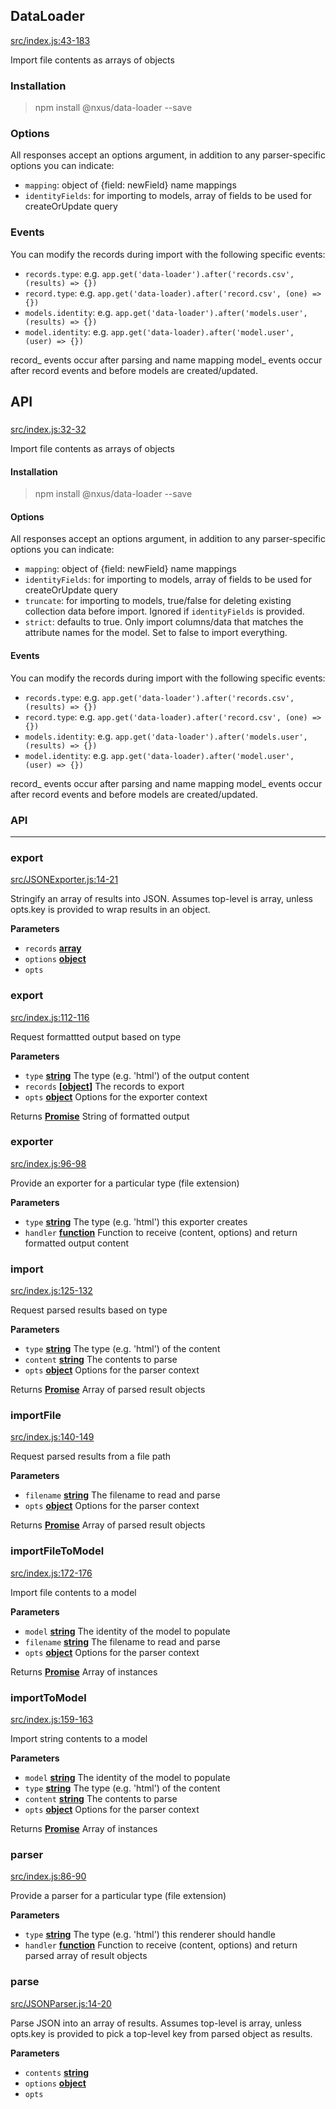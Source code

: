 ## DataLoader

[src/index.js:43-183](https://github.com/nxus/data-loader/blob/79a319262520f3cc3d172a2bbee85cf802334a3a/src/index.js#L43-L183 "Source code on GitHub")

Import file contents as arrays of objects

### Installation

> npm install @nxus/data-loader --save

### Options

All responses accept an options argument, in addition to any parser-specific options
you can indicate:

-   `mapping`: object of {field: newField} name mappings
-   `identityFields`: for importing to models, array of fields to be used for createOrUpdate query

### Events

You can modify the records during import with the following specific events:

-   `records.type`: e.g. `app.get('data-loader').after('records.csv', (results) => {})`
-   `record.type`: e.g. `app.get('data-loader).after('record.csv', (one) => {})`
-   `models.identity`: e.g. `app.get('data-loader').after('models.user', (results) => {})`
-   `model.identity`: e.g. `app.get('data-loader).after('model.user', (user) => {})`

record_ events occur after parsing and name mapping
model_ events occur after record events and before models are created/updated.

## API

### 

[src/index.js:32-32](https://github.com/nxus/data-loader/blob/b80c976e65e5c838fc91673a5731e874ab93cb46/src/index.js#L32-L32 "Source code on GitHub")

Import file contents as arrays of objects

#### Installation

> npm install @nxus/data-loader --save

#### Options

All responses accept an options argument, in addition to any parser-specific options
you can indicate:

-   `mapping`: object of {field: newField} name mappings
-   `identityFields`: for importing to models, array of fields to be used for createOrUpdate query
-   `truncate`: for importing to models, true/false for deleting existing collection data before import. Ignored if `identityFields` is provided.
-   `strict`: defaults to true. Only import columns/data that matches the attribute names for the model. Set to false to import everything.

#### Events

You can modify the records during import with the following specific events:

-   `records.type`: e.g. `app.get('data-loader').after('records.csv', (results) => {})`
-   `record.type`: e.g. `app.get('data-loader).after('record.csv', (one) => {})`
-   `models.identity`: e.g. `app.get('data-loader').after('models.user', (results) => {})`
-   `model.identity`: e.g. `app.get('data-loader).after('model.user', (user) => {})`

record_ events occur after parsing and name mapping
model_ events occur after record events and before models are created/updated.

### API

* * *

### export

[src/JSONExporter.js:14-21](https://github.com/nxus/data-loader/blob/b80c976e65e5c838fc91673a5731e874ab93cb46/src/JSONExporter.js#L14-L21 "Source code on GitHub")

Stringify an array of results into JSON. Assumes top-level is array, unless
 opts.key is provided to wrap results in an object.

**Parameters**

-   `records` **[array](https://developer.mozilla.org/en-US/docs/Web/JavaScript/Reference/Global_Objects/Array)** 
-   `options` **[object](https://developer.mozilla.org/en-US/docs/Web/JavaScript/Reference/Global_Objects/Object)** 
-   `opts`  

### export

[src/index.js:112-116](https://github.com/nxus/data-loader/blob/b80c976e65e5c838fc91673a5731e874ab93cb46/src/index.js#L112-L116 "Source code on GitHub")

Request formattted output based on type

**Parameters**

-   `type` **[string](https://developer.mozilla.org/en-US/docs/Web/JavaScript/Reference/Global_Objects/String)** The type (e.g. 'html') of the output content
-   `records` **\[[object](https://developer.mozilla.org/en-US/docs/Web/JavaScript/Reference/Global_Objects/Object)]** The records to export
-   `opts` **[object](https://developer.mozilla.org/en-US/docs/Web/JavaScript/Reference/Global_Objects/Object)** Options for the exporter context

Returns **[Promise](https://developer.mozilla.org/en-US/docs/Web/JavaScript/Reference/Global_Objects/Promise)** String of formatted output

### exporter

[src/index.js:96-98](https://github.com/nxus/data-loader/blob/b80c976e65e5c838fc91673a5731e874ab93cb46/src/index.js#L96-L98 "Source code on GitHub")

Provide an exporter for a particular type (file extension)

**Parameters**

-   `type` **[string](https://developer.mozilla.org/en-US/docs/Web/JavaScript/Reference/Global_Objects/String)** The type (e.g. 'html') this exporter creates
-   `handler` **[function](https://developer.mozilla.org/en-US/docs/Web/JavaScript/Reference/Statements/function)** Function to receive (content, options) and return formatted output content

### import

[src/index.js:125-132](https://github.com/nxus/data-loader/blob/b80c976e65e5c838fc91673a5731e874ab93cb46/src/index.js#L125-L132 "Source code on GitHub")

Request parsed results based on type

**Parameters**

-   `type` **[string](https://developer.mozilla.org/en-US/docs/Web/JavaScript/Reference/Global_Objects/String)** The type (e.g. 'html') of the content
-   `content` **[string](https://developer.mozilla.org/en-US/docs/Web/JavaScript/Reference/Global_Objects/String)** The contents to parse
-   `opts` **[object](https://developer.mozilla.org/en-US/docs/Web/JavaScript/Reference/Global_Objects/Object)** Options for the parser context

Returns **[Promise](https://developer.mozilla.org/en-US/docs/Web/JavaScript/Reference/Global_Objects/Promise)** Array of parsed result objects

### importFile

[src/index.js:140-149](https://github.com/nxus/data-loader/blob/b80c976e65e5c838fc91673a5731e874ab93cb46/src/index.js#L140-L149 "Source code on GitHub")

Request parsed results from a file path

**Parameters**

-   `filename` **[string](https://developer.mozilla.org/en-US/docs/Web/JavaScript/Reference/Global_Objects/String)** The filename to read and parse
-   `opts` **[object](https://developer.mozilla.org/en-US/docs/Web/JavaScript/Reference/Global_Objects/Object)** Options for the parser context

Returns **[Promise](https://developer.mozilla.org/en-US/docs/Web/JavaScript/Reference/Global_Objects/Promise)** Array of parsed result objects

### importFileToModel

[src/index.js:172-176](https://github.com/nxus/data-loader/blob/b80c976e65e5c838fc91673a5731e874ab93cb46/src/index.js#L172-L176 "Source code on GitHub")

Import file contents to a model

**Parameters**

-   `model` **[string](https://developer.mozilla.org/en-US/docs/Web/JavaScript/Reference/Global_Objects/String)** The identity of the model to populate
-   `filename` **[string](https://developer.mozilla.org/en-US/docs/Web/JavaScript/Reference/Global_Objects/String)** The filename to read and parse
-   `opts` **[object](https://developer.mozilla.org/en-US/docs/Web/JavaScript/Reference/Global_Objects/Object)** Options for the parser context

Returns **[Promise](https://developer.mozilla.org/en-US/docs/Web/JavaScript/Reference/Global_Objects/Promise)** Array of instances

### importToModel

[src/index.js:159-163](https://github.com/nxus/data-loader/blob/b80c976e65e5c838fc91673a5731e874ab93cb46/src/index.js#L159-L163 "Source code on GitHub")

Import string contents to a model

**Parameters**

-   `model` **[string](https://developer.mozilla.org/en-US/docs/Web/JavaScript/Reference/Global_Objects/String)** The identity of the model to populate
-   `type` **[string](https://developer.mozilla.org/en-US/docs/Web/JavaScript/Reference/Global_Objects/String)** The type (e.g. 'html') of the content
-   `content` **[string](https://developer.mozilla.org/en-US/docs/Web/JavaScript/Reference/Global_Objects/String)** The contents to parse
-   `opts` **[object](https://developer.mozilla.org/en-US/docs/Web/JavaScript/Reference/Global_Objects/Object)** Options for the parser context

Returns **[Promise](https://developer.mozilla.org/en-US/docs/Web/JavaScript/Reference/Global_Objects/Promise)** Array of instances

### parser

[src/index.js:86-90](https://github.com/nxus/data-loader/blob/b80c976e65e5c838fc91673a5731e874ab93cb46/src/index.js#L86-L90 "Source code on GitHub")

Provide a parser for a particular type (file extension)

**Parameters**

-   `type` **[string](https://developer.mozilla.org/en-US/docs/Web/JavaScript/Reference/Global_Objects/String)** The type (e.g. 'html') this renderer should handle
-   `handler` **[function](https://developer.mozilla.org/en-US/docs/Web/JavaScript/Reference/Statements/function)** Function to receive (content, options) and return parsed array of result objects

### parse

[src/JSONParser.js:14-20](https://github.com/nxus/data-loader/blob/b80c976e65e5c838fc91673a5731e874ab93cb46/src/JSONParser.js#L14-L20 "Source code on GitHub")

Parse JSON into an array of results. Assumes top-level is array, unless
 opts.key is provided to pick a top-level key from parsed object as results.

**Parameters**

-   `contents` **[string](https://developer.mozilla.org/en-US/docs/Web/JavaScript/Reference/Global_Objects/String)** 
-   `options` **[object](https://developer.mozilla.org/en-US/docs/Web/JavaScript/Reference/Global_Objects/Object)** 
-   `opts`  

